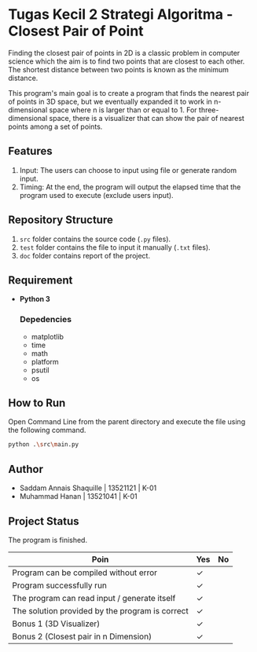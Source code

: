 # Tugas Kecil 2 Strategi Algoritma - Closest Pair of Point

Finding the closest pair of points in 2D is a classic problem in computer science which the aim is to find two points that are closest to each other. The shortest distance between two points is known as the minimum distance.

This program's main goal is to create a program that finds the nearest pair of points in 3D space, but we eventually expanded it to work in n-dimensional space where n is larger than or equal to 1. For three-dimensional space, there is a visualizer that can show the pair of nearest points among a set of points.

## Features

1. Input: The users can choose to input using file or generate random input.
2. Timing: At the end, the program will output the elapsed time that the program used to execute (exclude users input).


## Repository Structure
1. `src` folder contains the source code (`.py` files).
2. `test` folder contains the file to input it manually (`.txt` files).
3. `doc` folder contains report of the project.

## Requirement
- **Python 3**

  ### Depedencies
  - matplotlib
  - time
  - math
  - platform
  - psutil
  - os


## How to Run
Open Command Line from the parent directory and execute the file using the following command.

```sh
python .\src\main.py
```
## Author
- Saddam Annais Shaquille | 13521121 | K-01
- Muhammad Hanan | 13521041 | K-01


## Project Status
The program is finished.

| Poin  | Yes | No |
|---|---|---|
| Program can be compiled without error | ✓ |   |
| Program successfully run | ✓ |   |
| The program can read input / generate itself | ✓ |   |
| The solution provided by the program is correct | ✓ |  |
| Bonus 1 (3D Visualizer) | ✓ |  |
| Bonus 2 (Closest pair in n Dimension) | ✓ |  |